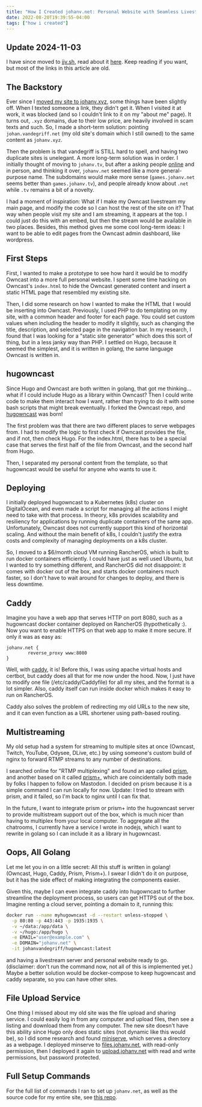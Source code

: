 ```yaml
---
title: "How I Created johanv.net: Personal Website with Seamless Livestream"
date: 2022-08-20T19:39:55-04:00
tags: ["how i created"]
---
```


## Update 2024-11-03
I have since moved to [jjv.sh](https://jjv.sh), read about it [here](/blog/how-i-created-jjv-sh). Keep reading if you want, but most of the links in this article are old.

## The Backstory
Ever since I [moved my site to johanv.xyz](/blog/how-i-created-johanv-xyz), some things have been slightly off. When I texted someone a link, they didn't get it. When I visited it at work, it was blocked (and so I couldn't link to it on my "about me" page). It turns out, `.xyz` domains, due to their low price, are heavily involved in scam texts and such. So, I made a short-term solution: pointing `johan.vandegriff.net` (my old site's domain which I still owned) to the same content as `johanv.xyz`.

Then the problem is that vandegriff is STILL hard to spell, and having two duplicate sites is unelegant. A more long-term solution was in order. I initially thought of moving to `johanv.tv`, but after a asking people [online](https://fosstodon.org/@johanv/108750900373968186) and in person, and thinking it over, `johanv.net` seemed like a more general-purpose name. The subdomains would make more sense (`games.johanv.net` seems better than `games.johanv.tv`), and people already know about `.net` while `.tv` remains a bit of a novelty.

I had a moment of inspiration: What if I make my Owncast livestream my main page, and modify the code so I can host the rest of the site on it? That way when people visit my site and I am streaming, it appears at the top. I could just do this with an embed, but then the stream would be available in two places. Besides, this method gives me some cool long-term ideas: I want to be able to edit pages from the Owncast admin dashboard, like wordpress.

## First Steps
First, I wanted to make a prototype to see how hard it would be to modify Owncast into a more full personal website. I spent some time hacking on Owncast's `index.html` to hide the Owncast generated content and insert a static HTML page that resembled my existing site.

Then, I did some research on how I wanted to make the HTML that I would be inserting into Owncast. Previously, I used PHP to do templating on my site, with a common header and footer for each page. You could set custom values when including the header to modify it slightly, such as changing the title, description, and selected page in the navigation bar. In my research, I found that I was looking for a "static site generator" which does this sort of thing, but in a less janky way than PHP. I settled on Hugo, because it seemed the simplest, and it is written in golang, the same language Owncast is written in.

## hugowncast
Since Hugo and Owncast are both written in golang, that got me thinking... what if I could include Hugo as a library within Owncast? Then I could write code to make them interact how I want, rather than trying to do it with some bash scripts that might break eventually. I forked the Owncast repo, and [hugowncast](https://github.com/johanvandegriff/hugowncast) was born!

The first problem was that there are two different places to serve webpages from. I had to modify the logic to first check if Owncast provides the file, and if not, then check Hugo. For the index.html, there has to be a special case that serves the first half of the file from Owncast, and the second half from Hugo.

Then, I separated my personal content from the template, so that hugowncast would be useful for anyone who wants to use it.

## Deploying
I initially deployed hugowncast to a Kubernetes (k8s) cluster on DigitalOcean, and even made a script for managing all the actions I might need to take with that process. In theory, k8s provides scalability and resiliency for applications by running duplicate containers of the same app. Unfortunately, Owncast does not currently support this kind of horizontal scaling. And without the main benefit of k8s, I couldn't justify the extra costs and complexity of managing deployments on a k8s cluster.

So, I moved to a $6/month cloud VM running RancherOS, which is built to run docker containers efficiently. I could have just as well used Ubuntu, but I wanted to try something different, and RancherOS did not disappoint: it comes with docker out of the box, and starts docker containers much faster, so I don't have to wait around for changes to deploy, and there is less downtime.

## Caddy
Imagine you have a web app that serves HTTP on port 8080, such as a hugowncast docker container deployed on RancherOS (hypothetically :). Now you want to enable HTTPS on that web app to make it more secure. If only it was as easy as:
```
johanv.net {
        reverse_proxy www:8080
}
```
Well, with [caddy](https://caddyserver.com/), it is! Before this, I was using apache virtual hosts and certbot, but caddy does all that for me now under the hood. Now, I just have to modify one file (/etc/caddy/Caddyfile) for all my sites, and the format is a lot simpler. Also, caddy itself can run inside docker which makes it easy to run on RancherOS.

Caddy also solves the problem of redirecting my old URLs to the new site, and it can even function as a URL shortener using path-based routing.

## Multistreaming
My old setup had a system for streaming to multiple sites at once (Owncast, Twitch, YouTube, Odysee, DLive, etc.) by using someone's custom build of nginx to forward RTMP streams to any number of destinations.

I searched online for "RTMP multiplexing" and found an app called [prism](https://github.com/muesli/prism), and another based on it called [prism+](https://github.com/geekgonecrazy/prismplus), which are coincidentally both made by folks I happen to follow on Mastodon. I decided on prism because it is a simple command I can run locally for now. Update: I tried to stream with prism, and it failed, so I'm back to nginx until I can fix that.

In the future, I want to integrate prism or prism+ into the hugowncast server to provide multistream support out of the box, which is much nicer than having to multiplex from your local computer. To aggregate all the chatrooms, I currently have a service I wrote in nodejs, which I want to rewrite in golang so I can include it as a library in hugowncast.

## Oops, All Golang
Let me let you in on a little secret: All this stuff is written in golang! (Owncast, Hugo, Caddy, Prism, Prism+). I swear I didn't do it on purpose, but it has the side effect of making integrating the components easier.

Given this, maybe I can even integrate caddy into hugowncast to further streamline the deployment process, so users can get HTTPS out of the box. Imagine renting a cloud server, pointing a domain to it, running this:
```bash
docker run --name myhugowncast -d --restart unless-stopped \
  -p 80:80 -p 443:443 -p 1935:1935 \
  -v ~/data:/app/data \
  -v ~/hugo:/app/hugo \
  -e EMAIL="user@example.com" \
  -e DOMAIN="johanv.net" \
  -it johanvandegriff/hugowncast:latest
```
and having a livestream server and personal website ready to go. (disclaimer: don't run the command now, not all of this is implemented yet.) Maybe a better solution would be docker-compose to keep hugowncast and caddy separate, so you can have other sites.

## File Upload Service
One thing I missed about my old site was the file upload and sharing service. I could easily log in from any computer and upload files, then see a listing and download them from any computer. The new site doesn't have this ability since Hugo only does static sites (not dynamic like this would be), so I did some research and found [miniserve](https://github.com/svenstaro/miniserve), which serves a directory as a webpage. I deployed minserve to [files.johanv.net](https://files.johanv.net), with read-only permission, then I deployed it again to [upload.johanv.net](https://upload.johanv.net) with read and write permissions, but password protected.

## Full Setup Commands
For the full list of commands I ran to set up `johanv.net`, as well as the source code for my entire site, see [this repo](https://codeberg.org/johanvandegriff/johanv.net/).
